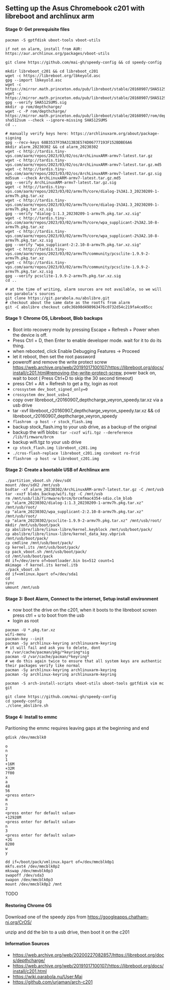 ## Setting up the Asus Chromebook c201 with libreboot and archlinux arm

#### Stage 0: Get prerequisite files

```
pacman -S gptfdisk uboot-tools vboot-utils

if not on alarm, install from AUR: https://aur.archlinux.org/packages/vboot-utils
```

```
git clone https://github.com/mai-gh/speedy-config && cd speedy-config

mkdir libreboot_c201 && cd libreboot_c201
wget -c https://libreboot.org/lbkeyold.asc
gpg --import lbkeyold.asc
wget -c https://mirror.math.princeton.edu/pub/libreboot/stable/20160907/SHA512SUMS.sig
wget -c https://mirror.math.princeton.edu/pub/libreboot/stable/20160907/SHA512SUMS
gpg --verify SHA512SUMS.sig
mkdir -p rom/depthcharge/
wget -c -P rom/depthcharge/ https://mirror.math.princeton.edu/pub/libreboot/stable/20160907/rom/depthcharge/libreboot_r20160907_depthcharge_veyron_speedy.tar.xz
sha512sum --check --ignore-missing SHA512SUMS
cd ..

# manually verify keys here: https://archlinuxarm.org/about/package-signing
gpg --recv-keys 68B3537F39A313B3E574D06777193F152BDBE6A6
mkdir alarm_20230302 && cd alarm_20230302
wget -c http://tardis.tiny-vps.com/aarm/repos/2023/03/02/os/ArchLinuxARM-armv7-latest.tar.gz
wget -c http://tardis.tiny-vps.com/aarm/repos/2023/03/02/os/ArchLinuxARM-armv7-latest.tar.gz.md5
wget -c http://tardis.tiny-vps.com/aarm/repos/2023/03/02/os/ArchLinuxARM-armv7-latest.tar.gz.sig
md5sum --check ArchLinuxARM-armv7-latest.tar.gz.md5
gpg --verify ArchLinuxARM-armv7-latest.tar.gz.sig
wget -c http://tardis.tiny-vps.com/aarm/repos/2023/03/02/armv7h/core/dialog-1%3A1.3_20230209-1-armv7h.pkg.tar.xz
wget -c http://tardis.tiny-vps.com/aarm/repos/2023/03/02/armv7h/core/dialog-1%3A1.3_20230209-1-armv7h.pkg.tar.xz.sig
gpg --verify "dialog-1:1.3_20230209-1-armv7h.pkg.tar.xz.sig"
wget -c http://tardis.tiny-vps.com/aarm/repos/2023/03/02/armv7h/core/wpa_supplicant-2%3A2.10-8-armv7h.pkg.tar.xz
wget -c http://tardis.tiny-vps.com/aarm/repos/2023/03/02/armv7h/core/wpa_supplicant-2%3A2.10-8-armv7h.pkg.tar.xz.sig
gpg --verify "wpa_supplicant-2:2.10-8-armv7h.pkg.tar.xz.sig"
wget -c http://tardis.tiny-vps.com/aarm/repos/2023/03/02/armv7h/community/pcsclite-1.9.9-2-armv7h.pkg.tar.xz
wget -c http://tardis.tiny-vps.com/aarm/repos/2023/03/02/armv7h/community/pcsclite-1.9.9-2-armv7h.pkg.tar.xz.sig
gpg --verify pcsclite-1.9.9-2-armv7h.pkg.tar.xz.sig
cd ..

# at the time of writing, alarm sources are not available, so we will use parabola's sources
git clone https://git.parabola.nu/abslibre.git
# checkout about the same date as the rootfs from alarm
git -C abslibre checkout ca9c36b98d498963476c0732d54c219fa4ce85cc

```


#### Stage 1: Chrome OS, Libreboot, Blob backups

 - Boot into recovery mode by pressing Escape + Refresh + Power when the device is off.
 - Press Ctrl + D, then Enter to enable developer mode. wait for it to do its thing.
 - when rebooted, click Enable Debugging Features -> Proceed 
 - let it reboot, then set the root password
 - poweroff and remove the write protect screw https://web.archive.org/web/20191017100107/https://libreboot.org/docs/install/c201.html#removing-the-write-protect-screw, power back on, wait to boot ( Press Ctrl+D to skip the 30 second timeout)
 - press Ctrl + Alt + Refresh to get a tty, login as root
 - `crossystem dev_boot_signed_only=0`
 - `crossystem dev_boot_usb=1`
 - copy over libreboot_r20160907_depthcharge_veyron_speedy.tar.xz via a usb drive
 - tar -xvf libreboot_r20160907_depthcharge_veyron_speedy.tar.xz && cd libreboot_r20160907_depthcharge_veyron_speedy
 - `flashrom -p host -r stock_flash.img`
 - backup stock_flash.img to your usb drive, as a backup of the original
 - backup the wifi blobs: `tar -cvzf wifi.tgz --dereference /lib/firmware/brcm`
 - backup wifi.tgz to your usb drive
 - `cp stock_flash.img libreboot_c201.img`
 - `./cros-flash-replace libreboot_c201.img coreboot ro-frid`
 - `flashrom -p host -w libreboot_c201.img`

#### Stage 2: Create a bootable USB of Archlinux arm

```
./partition_vboot.sh /dev/sdX
mount /dev/sdX2 /mnt/usb
bsdtar -xf alarm_20230302/ArchLinuxARM-armv7-latest.tar.gz -C /mnt/usb
tar -xvzf blobs_backup/wifi.tgz -C /mnt/usb
rm /mnt/usb/lib/firmware/brcm/brcmfmac4354-sdio.clm_blob
cp "alarm_20230302/dialog-1:1.3_20230209-1-armv7h.pkg.tar.xz" /mnt/usb/root/
cp "alarm_20230302/wpa_supplicant-2:2.10-8-armv7h.pkg.tar.xz" /mnt/usb/root/
cp "alarm_20230302/pcsclite-1.9.9-2-armv7h.pkg.tar.xz" /mnt/usb/root/
mkdir /mnt/usb/boot/pack
cp abslibre/libre/linux-libre/kernel.keyblock /mnt/usb/boot/pack/
cp abslibre/libre/linux-libre/kernel_data_key.vbprivk /mnt/usb/boot/pack/
cp cmdline /mnt/usb/boot/pack/
cp kernel.its /mnt/usb/boot/pack/
cp pack_vboot.sh /mnt/usb/boot/pack/
cd /mnt/usb/boot/pack
dd if=/dev/zero of=bootloader.bin bs=512 count=1
mkimage -f kernel.its kernel.itb
./pack_vboot.sh
dd if=vmlinux.kpart of=/dev/sda1
cd
sync
umount /mnt/usb
```

#### Stage 3: Boot Alarm, Connect to the internet, Setup install environment

 - now boot the drive on the c201, when it boots to the libreboot screen press ctrl + u to boot from the usb
 - login as root
```
pacman -U *.pkg.tar.xz
wifi-menu
pacman-key --init
pacman -Sy archlinux-keyring archlinuxarm-keyring
# it will fail and ask you to delete, dont
rm /var/cache/pacman/pkg/*keyring*sig
pacman -U /var/cache/pacman/*keyring*
# we do this again twice to ensure that all system keys are authentic their packages verify like normal
pacman -Sy archlinux-keyring archlinuxarm-keyring
pacman -Sy archlinux-keyring archlinuxarm-keyring

pacman -S arch-install-scripts vboot-utils uboot-tools gptfdisk vim mc git

git clone https://github.com/mai-gh/speedy-config 
cd speedy-config
./clone_abslibre.sh
```

#### Stage 4: Install to emmc

Paritioning the emmc requires leaving gaps at the beginning and end 

```
gdisk /dev/mmcblk0

o
n
y
1
+16M
+32M
7f00
x
a
48
56
<press enter>
m
n
2
<press enter for default value>
+12928M
<press enter for default value>
n
3
<press enter for default value>
+2G
8200
w
y

```

```
dd if=/boot/pack/vmlinux.kpart of=/dev/mmcblk0p1
mkfs.ext4 /dev/mmcblk0p2
mkswap /dev/mmvblk0p3
swapoff /dev/sda3
swapon /dev/mmcblk0p3
mount /dev/mmcblk0p2 /mnt
```

TODO


#### Restoring Chrome OS

Download one of the speedy zips from https://googleapps.chatham-nj.org/CrOS/

unzip and dd the bin to a usb drive, then boot it on the c201

#### Information Sources
 - https://web.archive.org/web/20200227082857/https://libreboot.org/docs/depthcharge/
 - https://web.archive.org/web/20191017100107/https://libreboot.org/docs/install/c201.html
 - https://wiki.parabola.nu/User:Mai
 - https://github.com/urjaman/arch-c201
